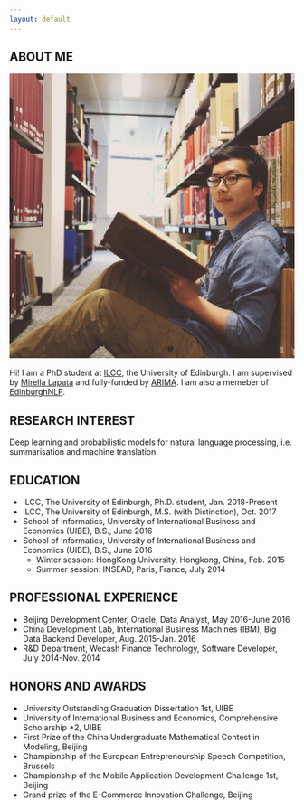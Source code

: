 ```yaml
---
layout: default
---
```


## ABOUT ME

<img class="profile-picture" src="photo.JPG">

Hi! I am a PhD student at [ILCC](http://web.inf.ed.ac.uk/ilcc), the University of Edinburgh. I am supervised by [Mirella Lapata](http://homepages.inf.ed.ac.uk/mlap/) and fully-funded by [ARIMA](https://www.iarpa.gov/). I am also a memeber of [EdinburghNLP](http://edinburghnlp.inf.ed.ac.uk/).


## RESEARCH INTEREST

Deep learning and probabilistic models for natural language processing, i.e. summarisation and machine translation.

## EDUCATION

* ILCC, The University of Edinburgh, Ph.D. student, Jan. 2018-Present
* ILCC, The University of Edinburgh, M.S. (with Distinction), Oct. 2017
* School of Informatics, University of International Business and Economics (UIBE), B.S., June 2016
* School of Informatics, University of International Business and Economics (UIBE), B.S., June 2016
	* Winter session: HongKong University, Hongkong, China, Feb. 2015 
	* Summer session: INSEAD, Paris, France, July 2014


## PROFESSIONAL EXPERIENCE

* Beijing Development Center, Oracle, Data Analyst, May 2016-June 2016
* China Development Lab, International Business Machines (IBM), Big Data Backend Developer, Aug. 2015-Jan. 2016
* R\&D Department, Wecash Finance Technology, Software Developer, July 2014-Nov. 2014

## HONORS AND AWARDS
* University Outstanding Graduation Dissertation 1st, UIBE
* University of International Business and Economics, Comprehensive Scholarship *2, UIBE                        
* First Prize of the China Undergraduate Mathematical Contest in Modeling, Beijing
* Championship of the European Entrepreneurship Speech Competition, Brussels      
* Championship of the Mobile Application Development Challenge 1st, Beijing
* Grand prize of the E-Commerce Innovation Challenge, Beijing       